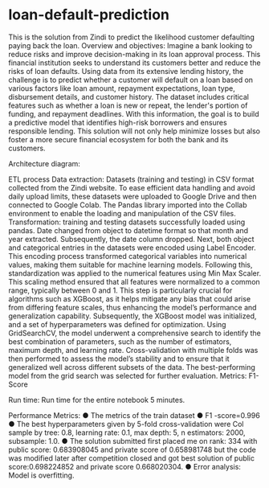 # loan-default-prediction
This is the solution from Zindi to predict the likelihood customer defaulting paying back the loan.
Overview and objectives:
Imagine a bank looking to reduce risks and improve decision-making in its loan approval process.  This financial institution seeks to understand its customers better and reduce the risks of loan defaults. Using data from its extensive lending history, the challenge is to predict whether a customer will default on a loan based on various factors like loan amount, repayment expectations, loan type, disbursement details, and customer history.
The dataset includes critical features such as whether a loan is new or repeat, the lender's portion of funding, and repayment deadlines. With this information, the goal is to build a predictive model that identifies high-risk borrowers and ensures responsible lending. This solution will not only help minimize losses but also foster a more secure financial ecosystem for both the bank and its customers.

Architecture diagram:

 

ETL process
Data extraction:
Datasets (training and testing) in CSV format collected from the Zindi website. To ease efficient data handling and avoid daily upload limits, these datasets were uploaded to Google Drive and then connected to Google Colab. The Pandas library imported into the Collab environment to enable the loading and manipulation of the CSV files.
Transformation:
training and testing datasets successfully loaded using pandas. Date changed from object to datetime format so that month and year extracted. Subsequently, the date column dropped.
Next, both object and categorical entries in the datasets were encoded using Label Encoder. This encoding process transformed categorical variables into numerical values, making them suitable for machine learning models. Following this, standardization was applied to the numerical features using Min Max Scaler. This scaling method ensured that all features were normalized to a common range, typically between 0 and 1. This step is particularly crucial for algorithms such as XGBoost, as it helps mitigate any bias that could arise from differing feature scales, thus enhancing the model’s performance and generalization capability.
Subsequently, the XGBoost model was initialized, and a set of hyperparameters was defined for optimization. Using GridSearchCV, the model underwent a comprehensive search to identify the best combination of parameters, such as the number of estimators, maximum depth, and learning rate. Cross-validation with multiple folds was then performed to assess the model’s stability and to ensure that it generalized well across different subsets of the data. The best-performing model from the grid search was selected for further evaluation.
Metrics: F1- Score

Run time:
Run time for the entire notebook 5 minutes.

Performance Metrics:
●	The metrics of the train dataset 
●	F1 -score=0.996
●	The best hyperparameters given by 5-fold cross-validation were Col sample by tree: 0.8, learning rate: 0.1, max depth: 5, n estimators: 2000, subsample: 1.0.
●	The solution submitted first placed me on rank: 334 with public score: 0.683908045 and private score of 0.658981748 but the code was modified later after competition closed and got best solution of public score:0.698224852 and private score 0.668020304.
●	Error analysis: Model is overfitting. 
